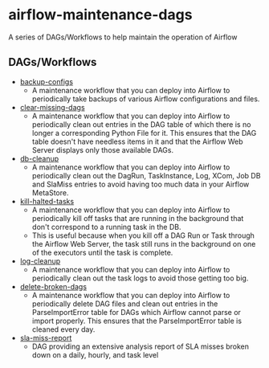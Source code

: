 # airflow-maintenance-dags
A series of DAGs/Workflows to help maintain the operation of Airflow

## DAGs/Workflows

* [backup-configs](backup-configs)
    * A maintenance workflow that you can deploy into Airflow to periodically take backups of various Airflow configurations and files.
* [clear-missing-dags](clear-missing-dags)
    * A maintenance workflow that you can deploy into Airflow to periodically clean out entries in the DAG table of which there is no longer a corresponding Python File for it. This ensures that the DAG table doesn't have needless items in it and that the Airflow Web Server displays only those available DAGs.
* [db-cleanup](db-cleanup)
    * A maintenance workflow that you can deploy into Airflow to periodically clean out the DagRun, TaskInstance, Log, XCom, Job DB and SlaMiss entries to avoid having too much data in your Airflow MetaStore.
* [kill-halted-tasks](kill-halted-tasks)
    * A maintenance workflow that you can deploy into Airflow to periodically kill off tasks that are running in the background that don't correspond to a running task in the DB.
    * This is useful because when you kill off a DAG Run or Task through the Airflow Web Server, the task still runs in the background on one of the executors until the task is complete.
* [log-cleanup](log-cleanup)
    * A maintenance workflow that you can deploy into Airflow to periodically clean out the task logs to avoid those getting too big.
* [delete-broken-dags](delete-broken-dags)
    * A maintenance workflow that you can deploy into Airflow to periodically delete DAG files and clean out entries in the ParseImportError table for DAGs which Airflow cannot parse or import properly. This ensures that the ParseImportError table is cleaned every day.
* [sla-miss-report](sla-miss-report)
    * DAG providing an extensive analysis report of SLA misses broken down on a daily, hourly, and task level
